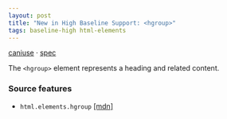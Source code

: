 ```yaml
---
layout: post
title: "New in High Baseline Support: <hgroup>"
tags: baseline-high html-elements
---
```


[caniuse](https://caniuse.com/?search=hgroup) · [spec](https://html.spec.whatwg.org/multipage/sections.html#the-hgroup-element)

The `<hgroup>` element represents a heading and related content.

### Source features

- ``html.elements.hgroup`` [[mdn]](https://https://developer.mozilla.org/en-US/search?q=html.elements.hgroup)
